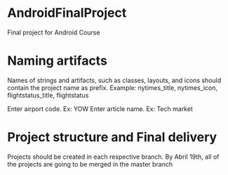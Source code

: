 # AndroidFinalProject
Final project for Android Course

# Naming artifacts
Names of strings and artifacts, such as classes, layouts, and icons should contain the project name as prefix.
Example:
nytimes_title, nytimes_icon, flightstatus_title, flightstatus

<string name="flightstatus_airportCode">Enter airport code. Ex: YOW</string>
<string name="nytimes_articleName">Enter article name. Ex: Tech market</string>

# Project structure and Final delivery
Projects should be created in each respective branch. By Abril 19th, all of the projects are going to be merged in the master branch

